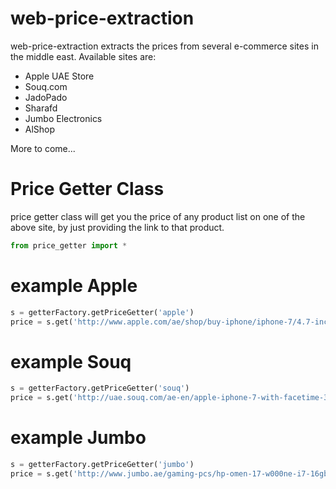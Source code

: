 # web-price-extraction
web-price-extraction extracts the prices from several e-commerce sites in the middle east.
Available sites are:
* Apple UAE Store
* Souq.com 
* JadoPado
* Sharafd
* Jumbo Electronics
* AlShop 

More to come...

# Price Getter Class
price getter class will get you the price of any product list on one of the above site, by just providing the link to that product.


```Python 
from price_getter import *
```

# example Apple
```Python
s = getterFactory.getPriceGetter('apple')
price = s.get('http://www.apple.com/ae/shop/buy-iphone/iphone-7/4.7-inch-display-32gb-silver#00,12,20')
```
# example Souq

```Python
s = getterFactory.getPriceGetter('souq')
price = s.get('http://uae.souq.com/ae-en/apple-iphone-7-with-facetime-32gb-4g-lte-silver-11526713/i/')
```

# example Jumbo

```Python
s = getterFactory.getPriceGetter('jumbo')
price = s.get('http://www.jumbo.ae/gaming-pcs/hp-omen-17-w000ne-i7-16gb-2tb-17/p-0441617-29758057822-cat.html#variant_id=0441617-29758057822')
```
